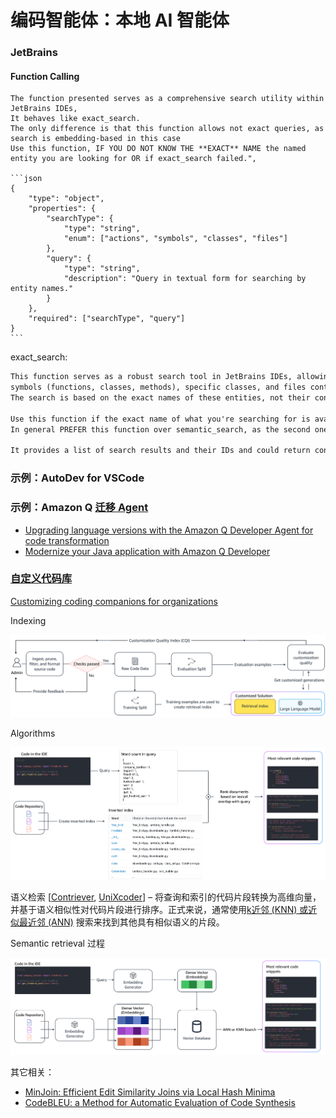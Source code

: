 # 编码智能体：本地 AI 智能体


### JetBrains

#### Function Calling

    The function presented serves as a comprehensive search utility within JetBrains IDEs,
    It behaves like exact_search.
    The only difference is that this function allows not exact queries, as search is embedding-based in this case
    Use this function, IF YOU DO NOT KNOW THE **EXACT** NAME the named entity you are looking for OR if exact_search failed.",
    
    ```json
    {
        "type": "object",
        "properties": {
            "searchType": {
                "type": "string",
                "enum": ["actions", "symbols", "classes", "files"]
            },
            "query": {
                "type": "string",
                "description": "Query in textual form for searching by entity names."
            }
        },
        "required": ["searchType", "query"]
    }
    ```

exact_search:

```markdown
This function serves as a robust search tool in JetBrains IDEs, allowing you to find  IDE actions (like \"save file\", \"open file\"),
symbols (functions, classes, methods), specific classes, and files containing project info like README.md. 
The search is based on the exact names of these entities, not their content, so craft your search queries accordingly.

Use this function if the exact name of what you're searching for is available, and fallback to semantic_search if unsure or unsuccessful.
In general PREFER this function over semantic_search, as the second one is more expensive. (for example if user specifies the exact class name like \"what does class <CLASS_NAME> do\")

It provides a list of search results and their IDs and could return content for short results. Avoid mentioning IDs in the response.
```

### 示例：AutoDev for VSCode



### 示例：Amazon Q [迁移 Agent](https://aws.amazon.com/cn/q/developer/code-transformation/)

- [Upgrading language versions with the Amazon Q Developer Agent for code transformation](https://docs.aws.amazon.com/amazonq/latest/qdeveloper-ug/code-transformation.html)
- [Modernize your Java application with Amazon Q Developer](https://aws.amazon.com/cn/blogs/devops/modernize-your-java-application-with-amazon-q-developer/)

### [自定义代码库](https://aws.amazon.com/cn/blogs/aws/customize-amazon-q-developer-in-your-ide-with-your-private-code-base/)

[Customizing coding companions for organizations](https://aws.amazon.com/cn/blogs/machine-learning/customizing-coding-companions-for-organizations/)

Indexing

![](images/aws-rag-indexing.png)

Algorithms

![](images/aws-bm-25.png)

语义检索 [[Contriever](https://arxiv.org/pdf/2112.09118.pdf), [UniXcoder](https://arxiv.org/pdf/2203.03850.pdf)] _–_
将查询和索引的代码片段转换为高维向量，并基于语义相似性对代码片段进行排序。正式来说，通常使用[k近邻 (KNN) 或近似最近邻 (ANN)](https://arxiv.org/abs/2101.12631)
搜索来找到其他具有相似语义的片段。

Semantic retrieval 过程

![Amazon Q](images/cw_rag_semantic.png)

其它相关：

- [MinJoin: Efficient Edit Similarity Joins via Local Hash Minima](https://arxiv.org/abs/1810.08833)
- [CodeBLEU: a Method for Automatic Evaluation of Code Synthesis](https://arxiv.org/abs/2009.10297)

